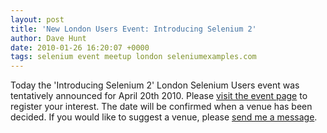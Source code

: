 ```yaml
---
layout: post
title: 'New London Users Event: Introducing Selenium 2'
author: Dave Hunt
date: 2010-01-26 16:20:07 +0000
tags: selenium event meetup london seleniumexamples.com
---
```

Today the 'Introducing Selenium 2' London Selenium Users event was tentatively
announced for April 20th 2010. Please
[visit the event page](http://www.meetup.com/seleniumlondon/calendar/12426628/)
to register your interest. The date will be confirmed when a venue has been
decided. If you would like to suggest a venue, please
[send me a message](http://www.meetup.com/seleniumlondon/suggestion/).
